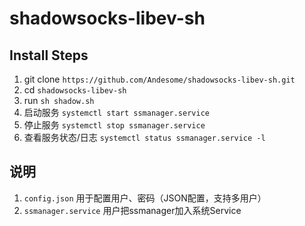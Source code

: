 # shadowsocks-libev-sh

## Install Steps

1. git clone `https://github.com/Andesome/shadowsocks-libev-sh.git`
2. cd `shadowsocks-libev-sh`
3. run `sh shadow.sh`
4. 启动服务 `systemctl start ssmanager.service`
5. 停止服务 `systemctl stop ssmanager.service`
6. 查看服务状态/日志 `systemctl status ssmanager.service -l`


## 说明
1. `config.json` 用于配置用户、密码（JSON配置，支持多用户）
2. `ssmanager.service` 用户把ssmanager加入系统Service